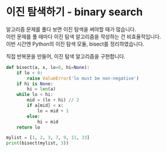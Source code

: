 # **이진 탐색하기 - binary search**

알고리즘 문제를 풀다 보면 이진 탐색을 써야할 때가 많습니다.  
이런 문제를 풀 때마다 이진 탐색 알고리즘을 작성하는 건 비효율적입니다.  
이번 시간엔 Python의 이진 탐색 모듈, bisect를 정리하였습니다.  

직접 반복문을 만들어, 이진 탐색 알고리즘을 구현합니다.
```python
def bisect(a, x, lo=0, hi=None):
    if lo < 0:
        raise ValueError('lo must be non-negative')
    if hi is None:
        hi = len(a)
    while lo < hi:
        mid = (lo + hi) // 2
        if a[mid] < x:
            lo = mid + 1
        else:
            hi = mid
    return lo

mylist = [1, 2, 3, 7, 9, 11, 33]
print(bisect(mylist, 3))

```